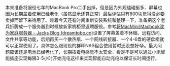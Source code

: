本来准备将服役七年的MacBook Pro二手出掉，但是因为外观磕碰挺多、屏幕也因为长期盖着使用已经老化（虽然显示还算正常）最后评估只有800块觉得没必要卖掉而留下来待用了。趁着今天还有时间重新安装系统和整理一下，准备把这个老兵折腾成一个服务器到时候放新家机柜里返聘服役。参考[将MacMini/Macbook改为家庭服务器 - Jacks Blog (dreamtobe.cn)](https://blog.dreamtobe.cn/mac_to_nas/)设置了屏幕盖着不休眠、远程访问、文件共享等功能，后期再买一个散热扇、一个网线转接器、一个4-6盘的硬盘柜就可以正常使用了。具体怎么跟现役的群晖NAS组合使用暂时还没想好😂。最大问题应该还是电池已经老化了，长期插着电感觉不太安全，看是不是可以通过小米智能插座实现每隔3-5小时开始充电这样来实现智能自动充电以保证长时间运行。